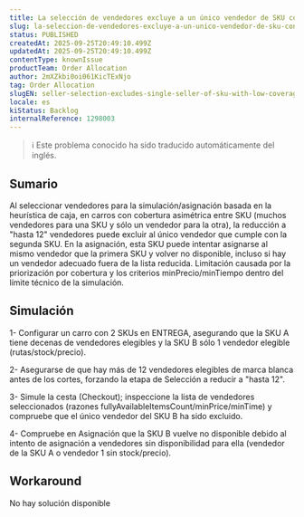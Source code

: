 ```yaml
---
title: La selección de vendedores excluye a un único vendedor de SKU con baja cobertura, lo que provoca indisponibilidad en el paso de asignación
slug: la-seleccion-de-vendedores-excluye-a-un-unico-vendedor-de-sku-con-baja-cobertura-lo-que-provoca-indisponibilidad-en-el-paso-de-asignacion
status: PUBLISHED
createdAt: 2025-09-25T20:49:10.499Z
updatedAt: 2025-09-25T20:49:10.499Z
contentType: knownIssue
productTeam: Order Allocation
author: 2mXZkbi0oi061KicTExNjo
tag: Order Allocation
slugEN: seller-selection-excludes-single-seller-of-sku-with-low-coverage-causing-unavailability-in-allocation-step
locale: es
kiStatus: Backlog
internalReference: 1298003
---
```


>ℹ️ Este problema conocido ha sido traducido automáticamente del inglés.

## Sumario


Al seleccionar vendedores para la simulación/asignación basada en la heurística de caja, en carros con cobertura asimétrica entre SKU (muchos vendedores para una SKU y sólo un vendedor para la otra), la reducción a "hasta 12" vendedores puede excluir al único vendedor que cumple con la segunda SKU. En la asignación, esta SKU puede intentar asignarse al mismo vendedor que la primera SKU y volver no disponible, incluso si hay un vendedor adecuado fuera de la lista reducida. Limitación causada por la priorización por cobertura y los criterios minPrecio/minTiempo dentro del límite técnico de la simulación.

## Simulación


1- Configurar un carro con 2 SKUs en ENTREGA, asegurando que la SKU A tiene decenas de vendedores elegibles y la SKU B sólo 1 vendedor elegible (rutas/stock/precio).

2- Asegurarse de que hay más de 12 vendedores elegibles de marca blanca antes de los cortes, forzando la etapa de Selección a reducir a "hasta 12".

3- Simule la cesta (Checkout); inspeccione la lista de vendedores seleccionados (razones fullyAvailableItemsCount/minPrice/minTime) y compruebe que el único vendedor del SKU B ha sido excluido.

4- Compruebe en Asignación que la SKU B vuelve no disponible debido al intento de asignación a vendedores sin disponibilidad para ella (vendedor de la SKU A o vendedor 1 sin stock/precio).

## Workaround


 No hay solución disponible



